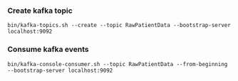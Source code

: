 ### Create kafka topic
    bin/kafka-topics.sh --create --topic RawPatientData --bootstrap-server localhost:9092
### Consume kafka events
    bin/kafka-console-consumer.sh --topic RawPatientData --from-beginning --bootstrap-server localhost:9092